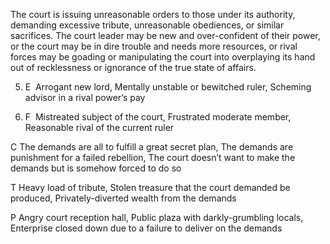 The court is issuing unreasonable orders to those under its authority, demanding excessive tribute, unreasonable obediences, or similar sacrifices. The court leader may be new and over-confident of their power, or the court may be in dire trouble and needs more resources, or rival forces may be goading or manipulating the court into overplaying its hand out of recklessness or ignorance of the true state of affairs.

5.  E  Arrogant new lord, Mentally unstable or bewitched ruler, Scheming advisor in a rival power’s pay
    
6.  F  Mistreated subject of the court, Frustrated moderate member, Reasonable rival of the current ruler
    

C The demands are all to fulfill a great secret plan, The demands are punishment for a failed rebellion, The court doesn’t want to make the demands but is somehow forced to do so

T Heavy load of tribute, Stolen treasure that the court demanded be produced, Privately-diverted wealth from the demands

P Angry court reception hall, Public plaza with darkly-grumbling locals, Enterprise closed down due to a failure to deliver on the demands